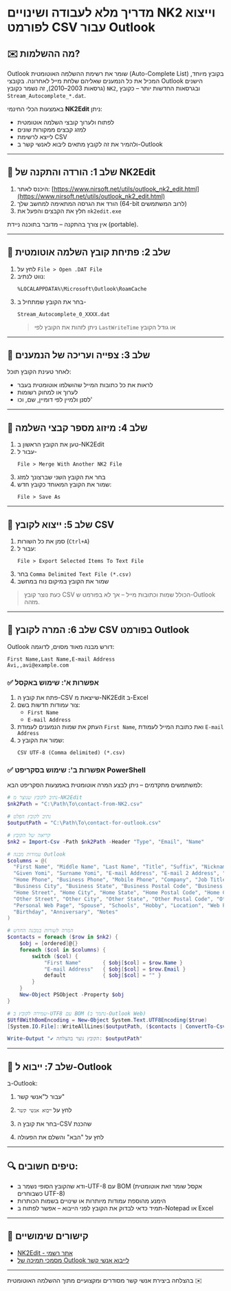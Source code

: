 
# מדריך מלא לעבודה ושינויים NK2 וייצוא לפורמט CSV עבור Outlook

## ✉️ מה ההשלמות?
Outlook שומר את רשימת ההשלמה האוטומטית (Auto-Complete List) בקובץ מיוחד, המכיל את כל הנמענים שאליהם שלחת מייל לאחרונה. בקובצי Outlook הישנים (גרסאות 2003–2010), זה נשמר כקובץ `NK2`, ובגרסאות החדשות יותר – כקובץ `Stream_Autocomplete_*.dat`.

באמצעות הכלי החינמי **NK2Edit** ניתן:
- לפתוח ולערוך קובצי השלמה אוטומטית
- למזג קבצים ממקורות שונים
- לייצא לרשימת CSV
- ולהמיר את זה לקובץ מתאים ליבוא לאנשי קשר ב-Outlook

---

## 🔹 שלב 1: הורדה והתקנה של NK2Edit

1. היכנס לאתר:
   [https://www.nirsoft.net/utils/outlook_nk2_edit.html](https://www.nirsoft.net/utils/outlook_nk2_edit.html)
2. הורד את הגרסה המתאימה למחשב שלך (64-bit לרוב המשתמשים)
3. חלץ את הקבצים והפעל את `nk2edit.exe`

אין צורך בהתקנה – מדובר בתוכנה ניידת (portable).

---

## 🔹 שלב 2: פתיחת קובץ השלמה אוטומטית

1. לחץ על `File > Open .DAT File`
2. נווט לנתיב:
   ```
   %LOCALAPPDATA%\Microsoft\Outlook\RoamCache
   ```
3. בחר את הקובץ שמתחיל ב-
   ```
   Stream_Autocomplete_0_XXXX.dat
   ```
   > ניתן לזהות את הקובץ לפי `LastWriteTime` או גודל הקובץ

---

## 🔹 שלב 3: צפייה ועריכה של הנמענים

לאחר טעינת הקובץ תוכל:
- לראות את כל כתובות המייל שהושלמו אוטומטית בעבר
- לערוך או למחוק רשומות
- לסנן ולמיין לפי דומיין, שם, וכו'

---

## 🔹 שלב 4: מיזוג מספר קבצי השלמה

1. טען את הקובץ הראשון ב-NK2Edit
2. עבור ל-
   ```
   File > Merge With Another NK2 File
   ```
3. בחר את הקובץ השני שברצונך למזג
4. שמור את הקובץ המאוחד כקובץ חדש:
   ```
   File > Save As
   ```

---

## 🔹 שלב 5: ייצוא לקובץ CSV

1. סמן את כל השורות (`Ctrl+A`)
2. עבור ל:
   ```
   File > Export Selected Items To Text File
   ```
3. בחר `Comma Delimited Text File (*.csv)`
4. שמור את הקובץ במיקום נוח במחשב

> כעת נוצר קובץ CSV הכולל שמות וכתובות מייל – אך לא בפורמט ש-Outlook מזהה.

---

## 🔹 שלב 6: המרה לקובץ CSV בפורמט Outlook

Outlook דורש מבנה מאוד מסוים, לדוגמה:
```
First Name,Last Name,E-mail Address
Avi,,avi@example.com
```

### ✅ אפשרות א': שימוש באקסל
1. פתח את קובץ ה-CSV שייצאת מ-NK2Edit ב-Excel
2. צור עמודות חדשות בשם:
   - `First Name`
   - `E-mail Address`
3. העתק את שמות הנמענים לעמודת `First Name`, ואת כתובת המייל לעמודת `E-mail Address`
4. שמור את הקובץ כ:
   ```
   CSV UTF-8 (Comma delimited) (*.csv)
   ```

### ✅ אפשרות ב': שימוש בסקריפט PowerShell

למשתמשים מתקדמים – ניתן לבצע המרה אוטומטית באמצעות הסקריפט הבא:

```powershell
# נתיב לקובץ שנוצר מ-NK2Edit
$nk2Path = "C:\Path\To\contact-from-NK2.csv"

# נתיב לקובץ הפלט
$outputPath = "C:\Path\To\contact-for-outlook.csv"

# קריאה של הקובץ
$nk2 = Import-Csv -Path $nk2Path -Header "Type", "Email", "Name"

# עמודות מבנה Outlook
$columns = @(
  "First Name", "Middle Name", "Last Name", "Title", "Suffix", "Nickname",
  "Given Yomi", "Surname Yomi", "E-mail Address", "E-mail 2 Address", "E-mail 3 Address",
  "Home Phone", "Business Phone", "Mobile Phone", "Company", "Job Title", "Business Street",
  "Business City", "Business State", "Business Postal Code", "Business Country/Region",
  "Home Street", "Home City", "Home State", "Home Postal Code", "Home Country/Region",
  "Other Street", "Other City", "Other State", "Other Postal Code", "Other Country/Region",
  "Personal Web Page", "Spouse", "Schools", "Hobby", "Location", "Web Page",
  "Birthday", "Anniversary", "Notes"
)

# המרה לשורות במבנה החדש
$contacts = foreach ($row in $nk2) {
    $obj = [ordered]@{}
    foreach ($col in $columns) {
        switch ($col) {
            "First Name"       { $obj[$col] = $row.Name }
            "E-mail Address"   { $obj[$col] = $row.Email }
            default            { $obj[$col] = "" }
        }
    }
    New-Object PSObject -Property $obj
}

# שמירה לקובץ ב-UTF8 עם BOM (נתמך ב-Outlook Web)
$Utf8WithBomEncoding = New-Object System.Text.UTF8Encoding($true)
[System.IO.File]::WriteAllLines($outputPath, ($contacts | ConvertTo-Csv -NoTypeInformation), $Utf8WithBomEncoding)

Write-Output "✔️ הקובץ נוצר בהצלחה: $outputPath"
```

---

## 🔹 שלב 7: ייבוא ל-Outlook

ב-Outlook:

1. עבור ל"אנשי קשר"

2. לחץ על `ייבוא אנשי קשר`

3. בחר את קובץ ה-CSV שהכנת

4. לחץ על "הבא" והשלם את הפעולה

---

## 🔍 טיפים חשובים:
- ודא שהקובץ הסופי נשמר ב-UTF-8 עם BOM (אקסל שומר זאת אוטומטית כשבוחרים UTF-8)
- הימנע מהוספת עמודות מיותרות או שינויים בשמות הכותרות
- תמיד כדאי לבדוק את הקובץ לפני הייבוא – אפשר לפתוח ב-Notepad או Excel

---

## 📁 קישורים שימושיים
- [NK2Edit - אתר רשמי](https://www.nirsoft.net/utils/outlook_nk2_edit.html)
- [מסמכי תמיכה של Outlook לייבוא אנשי קשר](https://support.microsoft.com/he-il/office/)

---

בהצלחה ביצירת אנשי קשר מסודרים ומקצועיים מתוך ההשלמה האוטומטית ✉️

